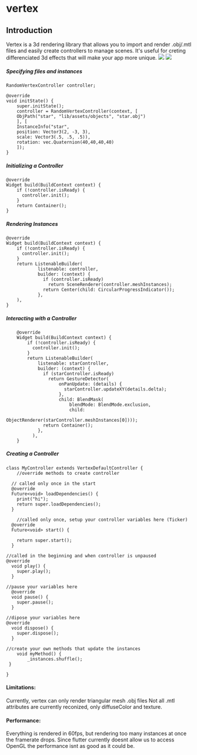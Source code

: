 # vertex

## Introduction
Vertex is a 3d rendering library that allows you to import and render .obj/.mtl files and easily create controllers to manage scenes.
It's useful for creting differenciated 3d effects that will make your app more unique.
![](github/ex2.gif)
![](github/ex1.gif)



##### Specifying files and instances
    RandomVertexController controller;
    
    @override
    void initState() {
    	super.initState();
    	controller = RandomVertexController(context, [
    	ObjPath("star", "lib/assets/objects", "star.obj")
    	], [
    	InstanceInfo("star",
    	position: Vector3(2, -3, 3), 
    	scale: Vector3(.5, .5, .5)),
    	rotation: vec.Quaternion(40,40,40,40)
    	]);
    }
    

##### Initializing a Controller
    @override
    Widget build(BuildContext context) {
        if (!controller.isReady) {
          controller.init();
        }
    	return Container();
    }

##### Rendering Instances
    
    @override
    Widget build(BuildContext context) {
        if (!controller.isReady) {
          controller.init();
        }
    	return ListenableBuilder(
                listenable: controller,
                builder: (context) {
                  if (controller.isReady)
                    return SceneRenderer(controller.meshInstances);
                  return Center(child: CircularProgressIndicator());
                },
    	),
    }
##### Interacting with a Controller

        @override
        Widget build(BuildContext context) {
            if (!controller.isReady) {
              controller.init();
            }
        	return ListenableBuilder(
                listenable: starController,
                builder: (context) {
                  if (starController.isReady)
                    return GestureDetector(
                        onPanUpdate: (details) {
                          starController.updateXY(details.delta);
                        },
                        child: BlendMask(
                            blendMode: BlendMode.exclusion,
                            child:
                                ObjectRenderer(starController.meshInstances[0])));
                  return Container();
                },
              ),
        }

##### Creating a Controller
    class MyController extends VertexDefaultController {
    	//override methods to create controller
    
      // called only once in the start
      @override
      Future<void> loadDependencies() {
    	print("hi");
        return super.loadDependencies();
      }
    
    	//called only once, setup your controller variables here (Ticker)
      @override
      Future<void> start() {
    
        return super.start();
      }
    
    //called in the beginning and when controller is unpaused
    @override
      void play() {
        super.play();
      }
      
    //pause your variables here
      @override
      void pause() {
        super.pause();
      }
    
    //dipose your variables here
    @override
      void dispose() {
        super.dispose();
      }
    
    //create your own methods that update the instances
    	void myMethod() {
    		_instances.shuffle();
     }
    
    }
#### Limitations:
Currently, vertex can only render triangular mesh .obj files
Not all .mtl attributes are currently reconized, only diffuseColor and texture.

#### Performance:
Everything is rendered in 60fps, but rendering too many instances at once the framerate drops.
Since flutter currently doesnt allow us to access OpenGL the performance isnt as good as it could be.
